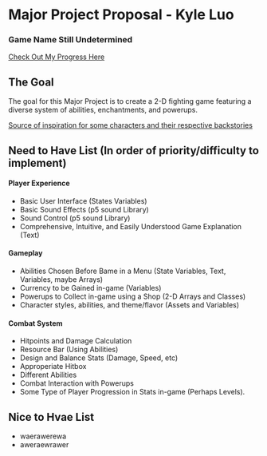 # Major Project Proposal - Kyle Luo

### Game Name Still Undetermined
[Check Out My Progress Here](https://github.com/lht20001016/lht20001016.github.io)

## The Goal
The goal for this Major Project is to create a 2-D fighting game featuring a diverse system of abilities, enchantments, and powerups. 

[Source of inspiration for some characters and their respective backstories](https://play.na.leagueoflegends.com/en_PL)


## Need to Have List (In order of priority/difficulty to implement)

#### Player Experience

- Basic User Interface (States Variables)
- Basic Sound Effects (p5 sound Library)
- Sound Control (p5 sound Library)
- Comprehensive, Intuitive, and Easily Understood Game Explanation (Text)

#### Gameplay

- Abilities Chosen Before Bame in a Menu (State Variables, Text, Variables, maybe Arrays)
- Currency to be Gained in-game (Variables)
- Powerups to Collect in-game using a Shop (2-D Arrays and Classes)
- Character styles, abilities, and theme/flavor (Assets and Variables)

#### Combat System

- Hitpoints and Damage Calculation
- Resource Bar (Using Abilities)
- Design and Balance Stats (Damage, Speed, etc)
- Approperiate Hitbox
- Different Abilities
- Combat Interaction with Powerups
- Some Type of Player Progression in Stats in-game (Perhaps Levels).


## Nice to Hvae List
- waerawerewa
- aweraewrawer

